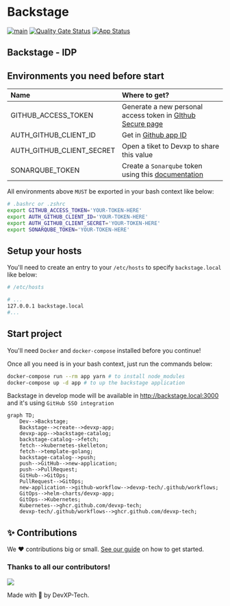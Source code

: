 # Backstage

[![main](https://github.com/devxp-tech/backstage/actions/workflows/main.yaml/badge.svg)](https://github.com/devxp-tech/backstage/actions/workflows/main.yaml)
[![Quality Gate Status](https://sonar.diegoluisi.eti.br/api/project_badges/measure?project=backstage&metric=alert_status&token=6b826098cc984faf7c32b5f980fc84ac0e3b2880)](https://sonar.diegoluisi.eti.br/dashboard?id=backstage)
[![App Status](https://argocd.diegoluisi.eti.br/api/badge?name=prd-backstage&revision=true)](https://argocd.diegoluisi.eti.br/applications/prd-backstage)

## Backstage - IDP

## Environments you need before start

| Name                      | Where to get?                                                                                                   |
| :------------------------ | :-------------------------------------------------------------------------------------------------------------- |
| GITHUB_ACCESS_TOKEN       | Generate a new personal access token in [GIthub Secure page](https://github.com/settings/tokens)                |
| AUTH_GITHUB_CLIENT_ID     | Get in [Github app ID](https://github.com/organizations/devxp-tech/settings/applications/1927877)             |
| AUTH_GITHUB_CLIENT_SECRET | Open a tiket to Devxp to share this value                                                                       |
| SONARQUBE_TOKEN           | Create a `Sonarqube` token using this [documentation](https://docs.sonarqube.org/latest/user-guide/user-token/) |

All environments above `MUST` be exported in your bash context like below:

```sh
# .bashrc or .zshrc
export GITHUB_ACCESS_TOKEN='YOUR-TOKEN-HERE'
export AUTH_GITHUB_CLIENT_ID='YOUR-TOKEN-HERE'
export AUTH_GITHUB_CLIENT_SECRET='YOUR-TOKEN-HERE'
export SONARQUBE_TOKEN='YOUR-TOKEN-HERE'
```

## Setup your hosts

You'll need to create an entry to your `/etc/hosts` to specify `backstage.local` like below:

```sh
# /etc/hosts

# ...
127.0.0.1 backstage.local
#...

```

## Start project

You'll need `Docker` and `docker-compose` installed before you continue!

Once all you need is in your bash context, just run the commands below:

```sh
docker-compose run --rm app yarn # to install node_modules
docker-compose up -d app # to up the backstage application
```

Backstage in develop mode will be available in <http://backstage.local:3000> and it's using `GitHub SSO integration`

```mermaid
graph TD;
    Dev-->Backstage;
    Backstage-->create-->devxp-app;
    devxp-app-->backstage-catalog;
    backstage-catalog-->fetch;
    fetch-->kubernetes-skelleton;
    fetch-->template-golang;
    backstage-catalog-->push;
    push-->GitHub-->new-application;
    push-->PullRequest;
    GitHub-->GitOps;
    PullRequest-->GitOps;
    new-application-->github-workflow-->devxp-tech/.github/workflows;
    GitOps-->helm-charts/devxp-app;
    GitOps-->Kubernetes;
    Kubernetes-->ghcr.github.com/devxp-tech;
    devxp-tech/.github/workflows-->ghcr.github.com/devxp-tech;
```


## ✨ Contributions

We ❤️ contributions big or small. [See our guide](contributing.md) on how to get started.

### Thanks to all our contributors!

<a href="https://github.com/devxp-tech/backstage/graphs/contributors">
  <img src="https://contrib.rocks/image?repo=devxp-tech/backstage" />
</a>

Made with 💜 by DevXP-Tech.

